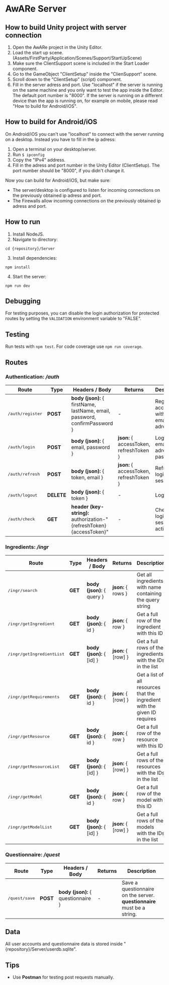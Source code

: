 # AwARe Server

## How to build Unity project with server connection

1. Open the AwARe project in the Unity Editor.
2. Load the start up scene. (Assets/FirstParty/Application/Scenes/Support/StartUpScene)
3. Make sure the ClientSupport scene is included in the Start Loader component.
4. Go to the GameObject "ClientSetup" inside the "ClienSupport" scene.
5. Scroll down to the "ClientSetup" (script) component.
6. Fill in the server adress and port. Use "localhost" if the server is running on the same machine and you only want to test the app inside the Editor. The default port number is "8000". If the server is running on a different device than the app is running on, for example on mobile, please read "How to build for Android/iOS".

## How to build for Android/iOS

On Android/iOS you can't use "localhost" to connect with the server running on a desktop. Instead you have to fill in the ip adress:

1. Open a terminal on your desktop/server.
2. Run `$ ipconfig`
3. Copy the "IPv4" address.
4. Fill in the adress and port number in the Unity Editor (ClientSetup). The port number should be "8000", if you didn't change it.

Now you can build for Android/iOS, but make sure:

- The server/desktop is configured to listen for incoming connections on the previously obtained ip adress and port.
- The Firewalls allow incoming connections on the previously obtained ip adress and port.

## How to run

1. Install NodeJS.
2. Navigate to directory:

```console
cd {repository}/Server
```

3. Install dependencies:

```console
npm install
```

4. Start the server:

```console
npm run dev
```

## Debugging

For testing purposes, you can disable the login authorization for protected routes
by setting the `VALIDATION` environment variable to "FALSE".

## Testing

Run tests with `npm test`. For code coverage use `npm run coverage`.

## Routes

### Authentication: _/auth_

<table >
<thead>
  <tr>
    <th>Route</span></th>
    <th>Type</th>
    <th>Headers / Body</th>
    <th>Returns</th>
    <th>Description</th>
  </tr>
</thead>
<tbody>
  <tr>
    <td><pre>/auth/register</pre></td>
    <td><b>POST</b></td>
    <td><b>body (json):</b> { firstName, lastName, email, password, confirmPassword }</td>
    <td> - </td>
    <td> Register an account with an email adress</td>
  </tr>
  <tr>
    <td><pre>/auth/login</pre></td>
    <td><b>POST</b></td>
    <td><b>body (json):</b> { email, password }</td>
    <td><b>json:</b> { accessToken, refreshToken }</td>
    <td> Login with email adress and password.</td>
  </tr>
  <tr>
    <td><pre>/auth/refresh</pre></td>
    <td><b>POST</b></td>
    <td><b>body (json):</b> { token, email }</td>
    <td><b>json:</b> { accessToken, refreshToken }</td>
    <td> Refresh login session </td>
  </tr>
  <tr>
    <td><pre>/auth/logout</pre></td>
    <td><b>DELETE</b></td>
    <td><b>body (json):</b> { token }</td>
    <td>-</td>
    <td> Logout </td>
  </tr>
  <tr>
    <td><pre>/auth/check</pre></td>
    <td><b>GET</b></td>
    <td><b>header (key-string):</b> authorization-"{refreshToken} {accessToken}"</td>
    <td>-</td>
    <td> Check if login session is active </td>
  </tr>
</tbody>
</table>

### Ingredients: _/ingr_

<table >
<thead>
  <tr>
    <th>Route</span></th>
    <th>Type</th>
    <th>Headers / Body</th>
    <th>Returns</th>
    <th>Description</th>
  </tr>
</thead>
<tbody>
  <tr>
    <td><pre>/ingr/search</pre></td>
    <td><b>GET</b></td>
    <td><b>body (json):</b> { query }</td>
    <td><b>json:</b> { rows }</td>
    <td> Get all ingredients with name containing the query string </td>
  </tr>
    <tr>
    <td><pre>/ingr/getIngredient</pre></td>
    <td><b>GET</b></td>
    <td><b>body (json):</b> { id }</td>
    <td><b>json:</b> { row }</td>
    <td> Get a full row of the ingredient with this ID </td>
  </tr>
  </tr>
    <tr>
    <td><pre>/ingr/getIngredientList</pre></td>
    <td><b>GET</b></td>
    <td><b>body (json):</b> { [id] }</td>
    <td><b>json:</b> { [row] }</td>
    <td> Get a full rows of the ingredients with the IDs in the list </td>
  </tr>
  </tr>
    <tr>
    <td><pre>/ingr/getRequirements</pre></td>
    <td><b>GET</b></td>
    <td><b>body (json):</b> { id }</td>
    <td><b>json:</b> { [row] }</td>
    <td> Get a list of all resources that the ingredient with the given ID requires </td>
  </tr>
  </tr>
    <tr>
    <td><pre>/ingr/getResource</pre></td>
    <td><b>GET</b></td>
    <td><b>body (json):</b> { id }</td>
    <td><b>json:</b> { row }</td>
    <td> Get a full row of the resource with this ID </td>
  </tr>
  </tr>
    <tr>
    <td><pre>/ingr/getResourceList</pre></td>
    <td><b>GET</b></td>
    <td><b>body (json):</b> { [id] }</td>
    <td><b>json:</b> { [row] }</td>
    <td> Get a full rows of the resources with the IDs in the list </td>
  </tr>
  </tr>
    <tr>
    <td><pre>/ingr/getModel</pre></td>
    <td><b>GET</b></td>
    <td><b>body (json):</b> { id }</td>
    <td><b>json:</b> { row }</td>
    <td> Get a full row of the model with this ID </td>
  </tr>
  </tr>
    <tr>
    <td><pre>/ingr/getModelList</pre></td>
    <td><b>GET</b></td>
    <td><b>body (json):</b> { [id] }</td>
    <td><b>json:</b> { [row] }</td>
    <td> Get a full rows of the models with the IDs in the list </td>
  </tr>
</tbody>
</table>

### Questionnaire: _/quest_

<table >
<thead>
  <tr>
    <th>Route</span></th>
    <th>Type</th>
    <th>Headers / Body</th>
    <th>Returns</th>
    <th>Description</th>
  </tr>
</thead>
<tbody>
  <tr>
    <td><pre>/quest/save</pre></td>
    <td><b>POST</b></td>
    <td><b>body (json):</b> { questionnaire }</td>
    <td>-</td>
    <td> Save a questionnaire on the server. <b>questionnaire</b> must be a string.  </td>
  
</tbody>
</table>

## Data

All user accounts and questionnaire data is stored inside "{repository}/Server/userdb.sqlite". 

## Tips

- Use **Postman** for testing post requests manually.
